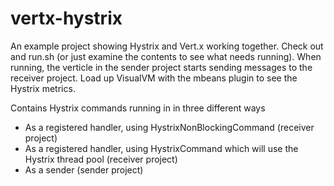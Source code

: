 vertx-hystrix
=============

An example project showing Hystrix and Vert.x working together.  Check out and run.sh (or just examine the contents to see what needs running). When running, the verticle in the sender project starts sending messages to the receiver project.  Load up VisualVM with the mbeans plugin to see the Hystrix metrics. 

Contains Hystrix commands running in in three different ways

 * As a registered handler, using HystrixNonBlockingCommand (receiver project)
 * As a registered handler, using HystrixCommand which will use the Hystrix thread pool (receiver project)
 * As a sender (sender project)
 

